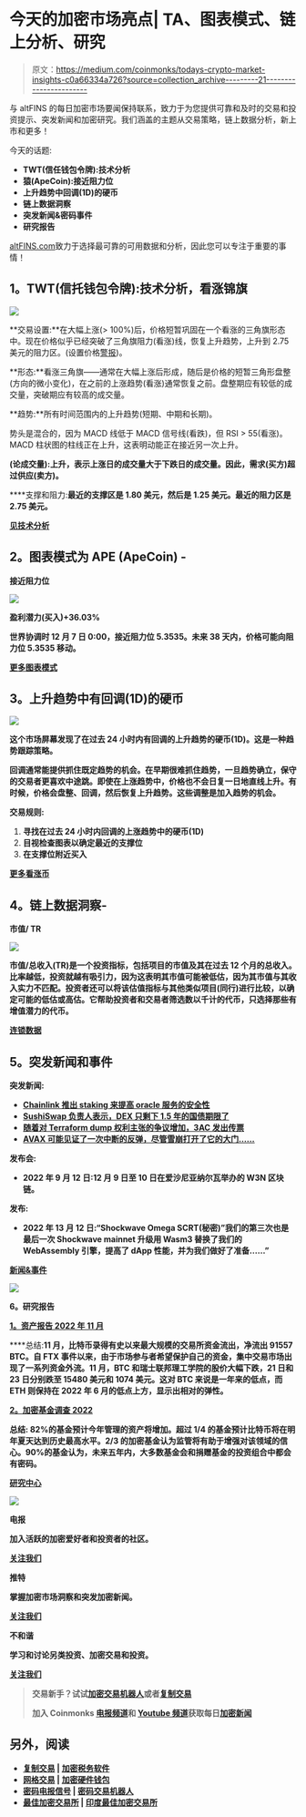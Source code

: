 # 今天的加密市场亮点| TA、图表模式、链上分析、研究

> 原文：<https://medium.com/coinmonks/todays-crypto-market-insights-c0a66334a726?source=collection_archive---------21----------------------->

与 altFINS 的每日加密市场要闻保持联系，致力于为您提供可靠和及时的交易和投资提示、突发新闻和加密研究。我们涵盖的主题从交易策略，链上数据分析，新上市和更多！

今天的话题:

*   **TWT(信任钱包令牌):技术分析**
*   **猿(ApeCoin):接近阻力位**
*   **上升趋势中回调(1D)的硬币**
*   **链上数据洞察**
*   **突发新闻&密码事件**
*   **研究报告**

[altFINS.com](https://coincodecap.com/altfins-review)致力于选择最可靠的可用数据和分析，因此您可以专注于重要的事情！

## **1。TWT(信托钱包令牌):技术分析，看涨锦旗**

![](img/b234f32a3e231beee4a304fbe9e7079b.png)

**交易设置:**在大幅上涨(> 100%)后，价格短暂巩固在一个看涨的三角旗形态中。现在价格似乎已经突破了三角旗阻力(看涨)线，恢复上升趋势，上升到 2.75 美元的阻力区。(设置价格[警报](http://r.email.altfins.com/mk/cl/f/eRgdHBSjGnisheG5vFAScFWPTk0Ohf626BHBx3CIm2HnoVP2UXgE1lWi7dlnPUcpwW907ASJAPt7q7QjWfGX9SzcNx-fMrU-89eI5f_7f1n2BkpPtOeMa_afIH7DSZyz4WAVhCYe55ejfOcri_mcR-_UfAYcOQL_XzbG_3hADWPWAH_W2E6kR1u9HJAKV8iR3c1S7pOHL19oRnv9HIxhfTW_nItgf9X6p0ZNqqqN2iZUhfdiqtbZ-gZvqfdOMfTVweoOxMvWvX0EgUMSy4h5krNi1k3Cuo3Wtj0iuF-NcBDjSvVuMOUcSEJeSGP4CXIM3H3F4Bb1X5_sPUcZ6YnSiiZUnTuKn_AroPEUuu9bQC-TYlYq9cE))。

**形态:**看涨三角旗——通常在大幅上涨后形成，随后是价格的短暂三角形盘整(方向的微小变化)，在之前的上涨趋势(看涨)通常恢复之前。盘整期应有较低的成交量，突破期应有较高的成交量。

**趋势:**所有时间范围内的上升趋势(短期、中期和长期)。

势头是混合的，因为 MACD 线低于 MACD 信号线(看跌)，但 RSI > 55(看涨)。MACD 柱状图的柱线正在上升，这表明动能正在接近另一次上升。

**(论成交量):上升，表示上涨日的成交量大于下跌日的成交量。因此，需求(买方)超过供应(卖方)。**

****支撑和阻力:**最近的支撑区是 1.80 美元，然后是 1.25 美元。最近的阻力区是 2.75 美元。**

**[见技术分析](http://r.email.altfins.com/mk/cl/f/q4BU-CxIbHiGYSoviu283GiMIEVZsDDEBOm4T6WqwC4gZ3ePtFInebPLkCwaDUYIteKcN9-GCA-faBbTHNikkIPZjow6vPsR1GvqIC801EsK5FrreG_h2PnnxZthm8LrJeKhdvWXOm0K7A3RYPe66i6y9AmXvGXaFx9bda0ovlYZ9144W2iUa6pItJ6keF6fBCNFhSLjlgVO2C3HZ8xp17cPHGhnXznvyWSRr9AQSaVOoupTD8iEcqAGwA6fbwyMTECNFQKiCebyG9b2RLKzCjk3NniI_SVVR0CzFjtdLhai0EVit149Ywtq_pwwn_7Y-EBY)**

## ****2。图表模式为 APE (ApeCoin) -****

****接近阻力位****

**![](img/bdfecbd666dafd8033d8f3859b84c629.png)**

****盈利潜力(买入)+36.03%****

**世界协调时 12 月 7 日 0:00，接近阻力位 5.3535。未来 38 天内，价格可能向阻力位 5.3535 移动。**

**[更多图表模式](http://r.email.altfins.com/mk/cl/f/JnnvoUdYxg_NuqYEPJSsHyWLlZdMYItjDcPG1n8Ap1PfycDKdheK0lUNZmwOJMnJf7Q8Q6acm3zf0McTolYckxGRdSfFIo792J2s10Hy_kzU8Fw9G2-ycXbbHsIav9Vs2eaXFHG7VgbxmEALxzFEByOQJ5XAaxSLn7qI-QMECQHamJ2AHs5CSk8RJfPGPEXQd0zCT0I-K89uNSjv-wYBx9awQO6KE0Tz8LLcnlBbzlVRTpd26Dx-cp8eWcZSEo7-xEZzkbS7Pum3DyJafauIdLfdMRs7v1cZBwucMRTHmkfD34mNlo88I7vYHB718T4)**

## ****3。上升趋势中有回调(1D)的硬币****

**![](img/185fd389205c07e4fa33500f31a23769.png)**

**这个市场屏幕发现了在过去 24 小时内有回调的上升趋势的硬币(1D)。这是一种趋势跟踪策略。**

**回调通常能提供抓住既定趋势的机会。在早期很难抓住趋势，一旦趋势确立，保守的交易者更喜欢中途跳。即使在上涨趋势中，价格也不会日复一日地直线上升。有时候，价格会盘整、回调，然后恢复上升趋势。这些调整是加入趋势的机会。**

****交易规则:****

1.  **寻找在过去 24 小时内回调的上涨趋势中的硬币(1D)**
2.  **目视检查图表以确定最近的支撑位**
3.  **在支撑位附近买入**

**[更多看涨币](http://r.email.altfins.com/mk/cl/f/Sh1sIbeZMo1auy8rux2vjQ5SURNkWUWnNBVKXlibEYFbHVbmZ65Bi1flWNbJoRrNh7FKFaFBRTV7ivr-rmbzqnMOQyzDPAm09uWlVw8lNeWFnQxiUkuINENQaAOuX_RMqz39gojslxtdAoSXCViY5WXLlabvNgcEmV835UnZnCoDcXxxHs0FmLg0VGQM5Nuywif-4tODNSjiM_ATnuxj0iQbOz9rSge3AiN-4t0B-o8JncwYE1qes1rKA2P3R3A-IIlHH-KxCmR92ipF7SH8pt9pl-esQfOSCrFDBFZ_TZKG)**

## ****4。链上数据洞察-****

****市值/ TR****

**![](img/197281070c95b5ff9ef495201c52fc5b.png)**

**市值/总收入(TR)是一个投资指标，包括项目的市值及其在过去 12 个月的总收入。比率越低，投资就越有吸引力，因为这表明其市值可能被低估，因为其市值与其收入实力不匹配。投资者还可以将该估值指标与其他类似项目(同行)进行比较，以确定可能的低估或高估。它帮助投资者和交易者筛选数以千计的代币，只选择那些有增值潜力的代币。**

**[连锁数据](http://r.email.altfins.com/mk/cl/f/_2ZkJRjp0o_jPeFkn9ZcEgxU-e5P_My01udzDZINaM74HGFmvcJAGX7klDFJsWZayqnI3SHHHTVyH7-SYI_O1Zab0rjliFMh3kyKNS94X8WoMAIdZ6-nCTJC8h3iInDrkv1zPU4JTSJqPJ9RqCQXFUGENvLZtyxveqQjEmRjUBk8NbJ-aWD_DRX6sqQ5GqimPNmTLkx5AN2AqkDW5bXptDxSC1-bs49HXwhl_WttEAl7JHMVc1-Au0HF1fXEog6flYq_elEWcUs_6YcMQ1NPHeR5cfIq-ZZwcP79IJVAGAwico2BcGTh0CLcV4ogoQ)**

## ****5。突发新闻和事件****

****突发新闻:****

*   **[Chainlink 推出 staking 来提高 oracle 服务的安全性](http://r.email.altfins.com/mk/cl/f/mB-OBbxNpiedKu0xGc9lHIXzeFvOCffcVk30XNfYIaOnC7hRvN7G-1cUiYQog90WSmV8LSkoV7fIHbgrHTR522P6_z8xsOUMCR613gCGd187m46fn80rg1Pkr888WRBX5rHxkR2YrvUw--K3qfmE5U7ZzCDF9KO6USddTAM5KTqsW2lOG9E76pxJGBy4bCdM4BJvyqi9VBOSkWQG7Vx-uDivRgwT9JMNiEW10AeNnnmnLeAR9Vi6y-LYtvUBhLPnZNULXYJUh_loDojRoSDq-WASMyEhSZQcaWJQFm8fGJKJp7l1gMSL-bMya5S-cmXBr3MnbOi-DYRmG3djmvQvRuVgjS5ESZPROoYJ82q-hkCUuGVPESI-Gc00pq3fdyUVAycOBHIigj01rStvWgcgN_SF2tM)**
*   **[SushiSwap 负责人表示，DEX 只剩下 1.5 年的国债期限了](http://r.email.altfins.com/mk/cl/f/KCPuwIT-bzFkYAnZFB_CEtc8Y5aebyYSPXeRuCNWStjkxcFvt8CbgP2p8tZmJoYdWCREYkf421M_5On44YZjSMcnJoOcng5vyAiNJGgwpaHvj0qXna7nrtX9Umbr825VG3odmsWoUGvN6A9Kb_Bj6NpbdYUOjlyInbSl_17h7x5UwnyLbZo_5Glg9siQiy67b9SORrMXpqTIY2hdgPxo8Zi4aR35LtMiEBlObLV_8gJsN3S5Im7cydxAtsQrdL3b30NUye58qUfQYkSyLECGtgMs66bjQ-EYxyMGHx_pXCkLsZ4FNso05mSqJp9FhpprRQt_eRi2p0ab-m2S_v9h7TE3FBVRgukys9HJiiq7HnWVyp-UHySIQhCmQXvKsRL-kLbyZotnemnHowHzMYGeZQ)**
*   **[随着对 Terraform dump 权利主张的争议增加，3AC 发出传票](http://r.email.altfins.com/mk/cl/f/vmy9Ob0yd0OQKYaxLJ2sSfDeFsD19hinRvXLzmSfokffoOcS9Q6bMk-BYSCsdV9PEAjSUkJrBntQa67J5gTR78HS1Pp71vjLlqch0pqjidE16_BpM6J3bP2s_dA8sf8zP7hVdzARS80NuIivqt8SOwCCNWTpJW7D7OfLDE0M1p3vaYQ9QxaQUfkll4l4PjCeCQ86MFBqmKHC4oBytaUCZKeODVkDEsZeodQ2RZv2e7aCOjNgoNXER3YH8SPUXpUqDqyzdIxqwkS4DLD7WBZyAob347SqS4GCb2GIaQ64bNq9NG3zNWI4sr5utZfiLyF3yu7oT2s02Y26shtjQLTqSCpJb_uxjqz_mFBxMWBBLzX9CIDTUMI7smV5_-jWV5ZmUpE__Omx1iKquJbcnAvrUH8)**
*   **[AVAX 可能见证了一次中断的反弹，尽管雪崩打开了它的大门……](http://r.email.altfins.com/mk/cl/f/AgAMJIqPvLE2fk5RtYbRK9cO9j60b0P6MSB-4ankiZoqqSZnt5vR5ZlL3SFN4gaxD7EjdOTpShwoXwVosEMDLV7vgTqnpPcclODKEO0WOkScy6Ta2Hse08lyAjhh_GWkiRLIaiyv1zaeHw41DV8ThcutcAgGYNTl7sv6fEe6QyeG4uvXwAYhEiEtb3KcIZOHmIuVcG1XskTjwW901kBx0HUep51URIT4GjlPyOajide-NevvQ-MXRX0x9V_nLt4gagekePmLYXwjczQNLDOdOZRyt45BNkCba7UQ_pzhtR6t8iZI9oaINNxjvHb9pt0UdYeQtQFwE7WltxJeQ1R6nwgD6u7S8EYw-Q-43Vzk3H7y1BFWdvsiXjZNP9rZieondpGghniKmDDvlWDkDJFVdTQNjlIbkg)**

****发布会:****

*   **2022 年 9 月 12 日:12 月 9 日至 10 日在爱沙尼亚纳尔瓦举办的 W3N 区块链。**

****发布:****

*   **2022 年 13 月 12 日:“Shockwave Omega SCRT(秘密)”我们的第三次也是最后一次 Shockwave mainnet 升级用 Wasm3 替换了我们的 WebAssembly 引擎，提高了 dApp 性能，并为我们做好了准备……”**

**[新闻&事件](http://r.email.altfins.com/mk/cl/f/mHAfcJdeTsQ3-XWOrciBcQFL_ETjYDBHfT5o8huBO0alJAqPTAjrJRQYjhhtl_tYbexpcTxgBKc-YTpJq3krCKwtRnE72HQpGvS2xBVvcCvatZjZU_o765CaVgLF3k1FeRUsDXlJ29URF59AreL8qJCuR-V2dNlaCMktV0Uqi_vL0peF5B5G4iszeij3CfMtmMiAXUqLdvf1ObCeP5bqebu8prouHdizqn-Q-CI_jfFjvs6Cjr1A5qk4G_5QMGaj5bZvgQridYXlnzbzsGOqwZezLH7eCEwjYxpI8PQggkgIYHA3Plbi9hqyzXyzFqBD_Q1b5psNfQ)**

**![](img/c85429fd55425a054e481a29128e0783.png)**

****6。研究报告****

**[**1。资产报告 2022 年 11 月**](http://r.email.altfins.com/mk/cl/f/oA_mULAo2nIq8c4H9BW60YQ2hXI5uffrMnSidKhVYak4pFUShnfGOD_hbhj2LZht67sbIAOvkEg1WIfilJEI8zP0u-RTef7yfTQh9hLqbcai4akfPFe3jQnDX3o-UsN-clkAP98IMcOvaELPOSgD4g6OPfcRrqi_h_INAtL0Sv6bQ4IsCTwP5E-KRGgC6Mia7Hq9RTkmkcK8_jjXK_HpcBvGfnwhfZb87zgTA0w9-S4IbLC1Z-ItEsst_cvSA12p3ftxU5XkLFNS-upUrp56Fz5nQYP_yb0n7boUFrhEqS384KhGuXR6b_1tOFgShmQF_w0hDNyq_25BMWggN9wMBYRH_qxVUyX_C2AR3vZ2AMI)**

****总结:**11 月，比特币录得有史以来最大规模的交易所资金流出，净流出 91557 BTC。自 FTX 事件以来，由于市场参与者希望保护自己的资金，集中交易市场出现了一系列资金外流。11 月，BTC 和瑞士联邦理工学院的股价大幅下跌，21 日和 23 日分别跌至 15480 美元和 1074 美元。这对 BTC 来说是一年来的低点，而 ETH 则保持在 2022 年 6 月的低点上方，显示出相对的弹性。**

**[**2。加密基金调查 2022**](http://r.email.altfins.com/mk/cl/f/ZprOEBO31Rdrc7UC9ZBxUTOf4nSzVHlDxykAf0y_5Ins7B3kBf2f5MzF5S8mKT3JdigFUxS8UBU0r2yeTB20cnsTM8hHMrxtTXYoAiiSmZeMn4ZR2PqzS09toc1Jhg7xIPUHJ6Ng312mLyhRqU_X5zVtmd5vXr7BZXaCdPLuBoBn4EDXjO0oQ55IvC1inphKF94xP3THUtEo9BNtdGAoopW12RZSlFUOWJjXb8K-9F2jLTu_8SMJWwRSIYtoBXnbUiUsXF6CE5fVT4iT1f9woiUGhZhGN3Ytfpt1KbKiMxEUsqJa1IPg1pPh1ITroSIaQec2SC3Q5B1qboOzg6NvkhAreGEeK_3o3JE1IKA)**

****总结:** 82%的基金预计今年管理的资产将增加。超过 1/4 的基金预计比特币将在明年夏天达到历史最高水平。2/3 的加密基金认为监管将有助于增强对该领域的信心。90%的基金认为，未来五年内，大多数基金会和捐赠基金的投资组合中都会有密码。**

**[研究中心](http://r.email.altfins.com/mk/cl/f/4zt_mshoRxBZlU5oXNDDDrbcqTg7CTifzpGR4kP3r9TYHmbZ8fEq6n3z6Rs_130TWik_Fk-XTwvnWJrEhEAgLCpQFkgCuBxhqsiX-hwYilMS82IDdjXGEgV4qrydM4aqzPkkJ_LsQ2tUshyKmxohqknIxFJLE1_cxw-4Fmm4K6DS44EjYF5u6C5uId7qLymEqQjQgcgDwlrySERrVX9Joq9nyyWEmEGm_uLVPa7nsszuTsERcpJ8ED1gXATv2ffYtdlgrgPCBhxWNlYVygszfUxgyEP2RxYLUbNXtIUKKHpazRLXeQyBfq1AGKUN2_BO)**

**![](img/22d267e1bb63f007c14ac7327762f1cb.png)**

****电报****

**加入活跃的加密爱好者和投资者的社区。**

**[关注我们](http://r.email.altfins.com/mk/cl/f/qeXNzO1ZYdKy-lkvN39bB1wcIYipGChTcFdrxcwVaES5197feow8vmy658epeibk36m3-ELumgdc39BOVSeuSBZANQ04vnN_dzcGUQhrtxOkBjPSqpjpJJG19QAtHPwWeGKMJLGZwWYdLhU5Lwo2YbLlNz9k7LvaLFUNlFG63NysqB905Mmd7humjXebRHQ3PdwoSemj02zEzuuI9qN9SXtNNnrq3YZsxhb5BYmxUJ8htT36UZopUjqcRSWlJdXekQPfUgUPY-mSj1NvS9e3rY52RX8QPVfTcqx6o0_WKMz-oK2z6GJtvV3InbnkEg)**

****推特****

**掌握加密市场洞察和突发加密新闻。**

**[关注我们](http://r.email.altfins.com/mk/cl/f/OBFe6I8be79dzeF8JHQwQOVxVi1anh5vfvu-Q7ffQ-2D1ZC1-EP0aBDOJWmzqcw0jtMqng771zrTi1kJ8g-4RJTzd9PoLQq4DaXK4CCSPmtddxRvuKaXiT5AIZifVv_abiQw3_cvHb8qjf4BXVw_7orpLDIIYLC93idWwFrCBQPOe1GMvFCxUUemWh1iqyYjGeghRLaosIOuubceHB1buv44OsBdTQk3qE1nSRtWASwu-aZ3rlliTSU2EchJCnSV-I_SuajrMmMJ1A_u2bV8CAkUrWRX9SZKcURyct48-aRLTYzGc-LB2CX8)**

****不和谐****

**学习和讨论另类投资、加密交易和投资。**

**[关注我们](http://r.email.altfins.com/mk/cl/f/4_cx0lbtd2PQp4UzbRuh9vKQ2X6rn3z4_K56WwqmRw-P2ZDskBCWbklhXAAkgA5MGvcNzU68KxQS6sRym_PRcUeUKkzB5EGC3jZOCxY9vsyczmuyqimI4v9MvfXNVdkSHAB_gwqofgR1JUjvp4Bzdig6XbPrjlzqLwrwo5FtnwMVTEBBmAUmpr73L8z2Iwgout1WoYKCYlnzUHHNE0GXdsrfb1lQsGk_L8j5sJ1KfDzQ_3kDh54LeXPEA4UP4zsVXiAfjpuCIM4c0sGPxKxzlXNB8zkPYcJ5dWDlwHG-q85WgRI07Q)**

> **交易新手？试试[加密交易机器人](/coinmonks/crypto-trading-bot-c2ffce8acb2a)或者[复制交易](/coinmonks/top-10-crypto-copy-trading-platforms-for-beginners-d0c37c7d698c)**
> 
> **加入 Coinmonks [电报频道](https://t.me/coincodecap)和 [Youtube 频道](https://www.youtube.com/c/coinmonks/videos)获取每日[加密新闻](http://coincodecap.com/)**

## **另外，阅读**

*   **[复制交易](/coinmonks/top-10-crypto-copy-trading-platforms-for-beginners-d0c37c7d698c) | [加密税务软件](/coinmonks/crypto-tax-software-ed4b4810e338)**
*   **[网格交易](https://coincodecap.com/grid-trading) | [加密硬件钱包](/coinmonks/the-best-cryptocurrency-hardware-wallets-of-2020-e28b1c124069)**
*   **[密码电报信号](/coinmonks/top-3-telegram-channels-for-crypto-traders-in-2021-8385f4411ff4) | [密码交易机器人](/coinmonks/crypto-trading-bot-c2ffce8acb2a)**
*   **[最佳加密交易所](/coinmonks/crypto-exchange-dd2f9d6f3769) | [印度最佳加密交易所](/coinmonks/bitcoin-exchange-in-india-7f1fe79715c9)**